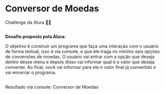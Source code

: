 # Conversor de Moedas
Challenge da Alura 💪💙
##

**Desafio proposto pela Alura:**

O objetivo é construir um programa que faça uma interação com o usuário de forma textual, isso é via console, e que ele traga no mínimo seis opções de conversões de moedas. 
O usuário vai entrar com a opção que deseja dentro desse menu e depois disso vai informar qual é o valor que deseja converter. Ao final, você vai informar para ele 
o valor final já convertido e vai encerrar o programa.
##

Resultado via console: Conversor de Moedas

